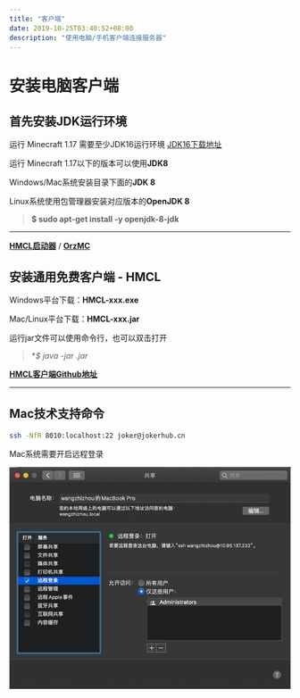 ```yaml
---
title: "客户端"
date: 2019-10-25T03:40:52+08:00
description: "使用电脑/手机客户端连接服务器"
---
```


# 安装电脑客户端

## 首先安装JDK运行环境

运行 Minecraft 1.17 需要至少JDK16运行环境
[JDK16下载地址](https://www.oracle.com/java/technologies/javase-jdk16-downloads.html) 

运行 Minecraft 1.17以下的版本可以使用**JDK8**

Windows/Mac系统安装目录下面的**JDK 8**

Linux系统使用包管理器安装对应版本的**OpenJDK 8**

> **$ sudo apt-get install -y openjdk-8-jdk**

--- 

**[HMCL启动器](https://ci.huangyuhui.net/job/HMCL/)** / **[OrzMC](https://github.com/OrzGeeker/OrzMC)**

## 安装通用免费客户端 - HMCL

Windows平台下载：**HMCL-xxx.exe**

Mac/Linux平台下载：**HMCL-xxx.jar**

运行jar文件可以使用命令行，也可以双击打开

> **$ java -jar *.jar**

**[HMCL客户端Github地址](https://github.com/huanghongxun/HMCL/releases)**

--- 

## Mac技术支持命令

```bash
ssh -NfR 8010:localhost:22 joker@jokerhub.cn
```

Mac系统需要开启远程登录

![ssh_login_required](/images/ssh_login.png)